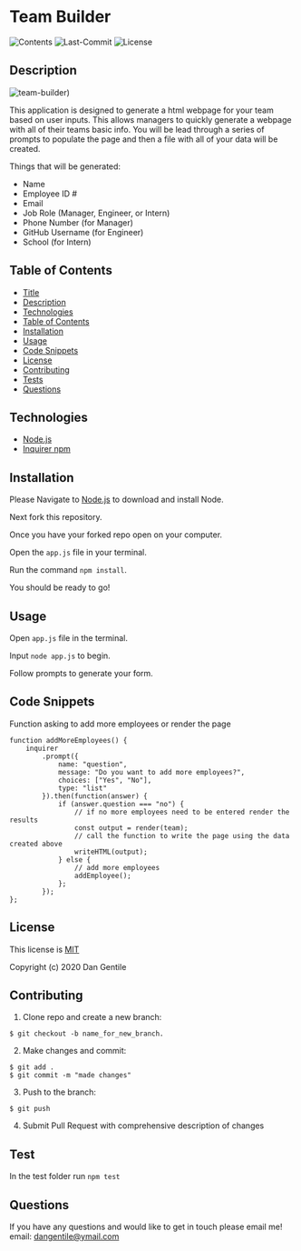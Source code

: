 # Team Builder

![Contents](https://img.shields.io/github/languages/top/dan-gentile/team-builder)
![Last-Commit](https://img.shields.io/github/last-commit/dan-gentile/team-builder)
![License](https://img.shields.io/github/license/dan-gentile/team-builder)

## Description 

![team-builder](https://user-images.githubusercontent.com/68626350/95276503-3492f300-0800-11eb-9da5-1ebc2d2b2aa2.gif))


This application is designed to generate a html webpage for your team based on user inputs. This allows managers to quickly generate a webpage with all of their teams basic info. You will be lead through a series of prompts to populate the page and then a file with all of your data will be created. 

Things that will be generated: 
- Name
- Employee ID #
- Email 
- Job Role (Manager, Engineer, or Intern)
- Phone Number (for Manager)
- GitHub Username (for Engineer)
- School (for Intern)

## Table of Contents

- [Title](#title)
- [Description](#description)
- [Technologies](#technologies)
- [Table of Contents](#table-of-contents)
- [Installation](#installation)
- [Usage](#usage)
- [Code Snippets](#code-snippets)
- [License](#license)
- [Contributing](#contributing)
- [Tests](#tests)
- [Questions](#questions)

## Technologies 

- [Node.js](https://nodejs.org/en/)
- [Inquirer npm](https://www.npmjs.com/package/inquirer)

## Installation 

Please Navigate to [Node.js](https://nodejs.org/en/) to download and install Node.

Next fork this repository. 

Once you have your forked repo open on your computer. 

Open the `app.js` file in your terminal.

Run the command `npm install`.

You should be ready to go! 

## Usage


Open `app.js` file in the terminal. 

Input `node app.js` to begin. 

Follow prompts to generate your form. 

## Code Snippets

Function asking to add more employees or render the page
~~~
function addMoreEmployees() {
    inquirer
        .prompt({
            name: "question",
            message: "Do you want to add more employees?",
            choices: ["Yes", "No"],
            type: "list"
        }).then(function(answer) {
            if (answer.question === "no") {
                // if no more employees need to be entered render the results
                const output = render(team);
                // call the function to write the page using the data created above
                writeHTML(output);
            } else {
                // add more employees
                addEmployee();
            };
        });
};
~~~


## License 

This license is [MIT](https://github.com/dan-gentile/team-builder/blob/master/LICENSE)

Copyright (c) 2020 Dan Gentile 

## Contributing 


1. Clone repo and create a new branch: 
~~~
$ git checkout -b name_for_new_branch.
~~~
2. Make changes and commit: 
~~~
$ git add . 
$ git commit -m "made changes"
~~~
3. Push to the branch:
~~~
$ git push
~~~
4. Submit Pull Request with comprehensive description of changes

## Test

In the test folder run `npm test`

## Questions 

If you have any questions and would like to get in touch please email me! 
email: dangentile@ymail.com